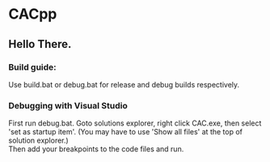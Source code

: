 # CACpp
## Hello There.

### Build guide:
Use build.bat or debug.bat for release and debug builds respectively.

### Debugging with Visual Studio
First run debug.bat.
Goto solutions explorer, right click CAC.exe, then select 'set as startup item'. (You may have to use 'Show all files' at the top of solution explorer.)  
Then add your breakpoints to the code files and run.